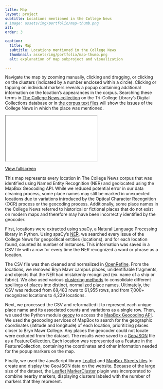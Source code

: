 ```yaml
---
title: Map
layout: project
subtitle: Locations mentioned in the College News
# image: assets/img/portfolio/map-thumb.png 
alt:
order: 3

caption:
  title: Map
  subtitle: Locations mentioned in the College News
  thumbnail: assets/img/portfolio/map-thumb.png
  alt: explanation of map subproject and visualization

---
```


Navigate the map by zooming manually, clicking and dragging, or clicking on the clusters (indicated by a number enclosed within a circle). Clicking or tapping on individual markers reveals a popup containing additional information on the location’s appearances in the corpus.  Searching these terms in [The College News collection](https://digitalcollections.tricolib.brynmawr.edu/collections/bryn-mawr-college-news) on the Tri-College Library’s Digital Collections database or in [the corpus text files](https://github.com/digbmc/college-news/blob/main/data/all-cn-issues.zip) will show the issues of the College News in which the place was mentioned.  

<div class="embed-responsive embed-responsive-4by3">
<iframe class="embed-responsive-item" src= "{{ site.baseurl }}/viz/map.html" allowfullscreen></iframe>
</div>

<a class="btn btn-primary" href="{{ site.baseurl }}/viz/map.html">View fullscreen</a>

This map represents every location in The College News corpus that was identified using Named Entity Recognition (NER) and geolocated using the MapBox Geocoding API. While we reduced potential error in our data cleaning process, some place names may still be marked in unexpected locations due to variations introduced by the Optical Character Recognition (OCR) process or the geocoding process. Additionally, some place names in the College News referred to historical or fictional places that do not exist on modern maps and therefore may have been incorrectly identified by the geocoder. 

First, locations were extracted using [spaCy](https://spacy.io/usage/spacy-101), a Natural Language Processing library in Python. Using spaCy’s [NER](https://spacy.io/usage/linguistic-features#named-entities), we searched every issue of the College News for geopolitical entities (locations), and for each location found, counted its number of instances. This information was saved in a CSV file with a row for every time the NER recognized a word or phrase as a location.  

The CSV file was then cleaned and normalized in [OpenRefine](https://docs.openrefine.org/). From the locations, we removed Bryn Mawr campus places, unidentifiable fragments, and objects that the NER had mistakenly recognized (ex. name of a ship or fabric). We also used various [clustering methods](https://docs.openrefine.org/manual/cellediting#cluster-and-edit) to consolidate different spellings of places into distinct, normalized place names. Ultimately, the CSV was reduced from 68,483 rows to 61,955 rows, and from 7,000+ recognized locations to 4,229  locations. 

Next, we processed the CSV and reformatted it to represent each unique place name and its associated counts and variations as a single row. Then, we used the Python module [geopy](https://geopy.readthedocs.io/en/stable/) to access the [MapBox Geocoding API](https://docs.mapbox.com/api/search/geocoding/). We used the geocoding services of MapBox to search for the geographic coordinates (latitude and longitude) of each location, prioritizing places closer to Bryn Mawr College. Any places the geocoder could not locate were excluded from the dataset. The results were saved to a [GeoJSON](https://developer.here.com/blog/an-introduction-to-geojson) file as a [FeatureCollection](https://rdrr.io/cran/geoops/man/FeatureCollection.html). Each location was represented as a [Feature](https://rdrr.io/cran/geoops/man/Feature.html) in the FeatureCollection, containing the coordinates and other information needed for the popup markers on the map.  

Finally, we used the JavaScript library [Leaflet](https://leafletjs.com) and [MapBox Streets tiles](https://docs.mapbox.com/api/maps/static-tiles/) to create and display the GeoJSON data on the website. Because of the large size of the dataset, the [Leaflet MarkerCluster](https://leafletjs.com/2012/08/20/guest-post-markerclusterer-0-1-released.html) plugin was incorporated to combine nearby markers, displaying clusters labeled with the number of markers that they represent. 
 

